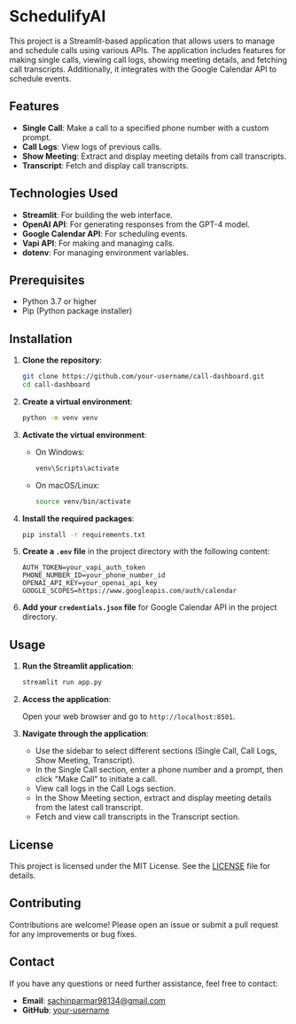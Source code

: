 # SchedulifyAI

This project is a Streamlit-based application that allows users to manage and schedule calls using various APIs. The application includes features for making single calls, viewing call logs, showing meeting details, and fetching call transcripts. Additionally, it integrates with the Google Calendar API to schedule events.

## Features

- **Single Call**: Make a call to a specified phone number with a custom prompt.
- **Call Logs**: View logs of previous calls.
- **Show Meeting**: Extract and display meeting details from call transcripts.
- **Transcript**: Fetch and display call transcripts.

## Technologies Used

- **Streamlit**: For building the web interface.
- **OpenAI API**: For generating responses from the GPT-4 model.
- **Google Calendar API**: For scheduling events.
- **Vapi API**: For making and managing calls.
- **dotenv**: For managing environment variables.

## Prerequisites

- Python 3.7 or higher
- Pip (Python package installer)

## Installation

1. **Clone the repository**:

    ```bash
    git clone https://github.com/your-username/call-dashboard.git
    cd call-dashboard
    ```

2. **Create a virtual environment**:

    ```bash
    python -m venv venv
    ```

3. **Activate the virtual environment**:

    - On Windows:

      ```bash
      venv\Scripts\activate
      ```

    - On macOS/Linux:

      ```bash
      source venv/bin/activate
      ```

4. **Install the required packages**:

    ```bash
    pip install -r requirements.txt
    ```

5. **Create a `.env` file** in the project directory with the following content:

    ```plaintext
    AUTH_TOKEN=your_vapi_auth_token
    PHONE_NUMBER_ID=your_phone_number_id
    OPENAI_API_KEY=your_openai_api_key
    GOOGLE_SCOPES=https://www.googleapis.com/auth/calendar
    ```

6. **Add your `credentials.json` file** for Google Calendar API in the project directory.

## Usage

1. **Run the Streamlit application**:

    ```bash
    streamlit run app.py
    ```

2. **Access the application**:

    Open your web browser and go to `http://localhost:8501`.

3. **Navigate through the application**:

    - Use the sidebar to select different sections (Single Call, Call Logs, Show Meeting, Transcript).
    - In the Single Call section, enter a phone number and a prompt, then click "Make Call" to initiate a call.
    - View call logs in the Call Logs section.
    - In the Show Meeting section, extract and display meeting details from the latest call transcript.
    - Fetch and view call transcripts in the Transcript section.

## License

This project is licensed under the MIT License. See the [LICENSE](LICENSE) file for details.

## Contributing

Contributions are welcome! Please open an issue or submit a pull request for any improvements or bug fixes.

## Contact

If you have any questions or need further assistance, feel free to contact:

- **Email**: sachinparmar98134@gmail.com
- **GitHub**: [your-username](https://github.com/sachin0034)

